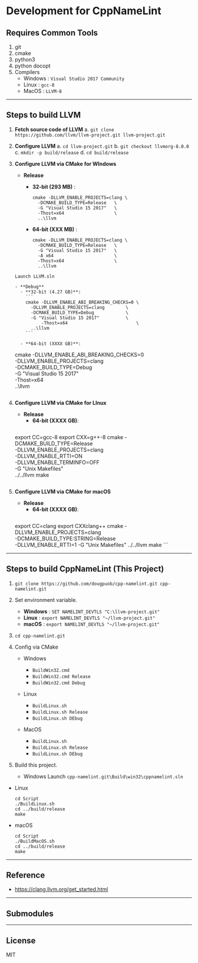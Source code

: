 # **Development for CppNameLint**

## **Requires Common Tools**
  1. git
  2. cmake
  3. python3
  4. python docopt
  5. Compilers
      - Windows : `Visual Studio 2017 Community`
      - Linux : `gcc-8`
      - MacOS : `LLVM-8`

----------

## **Steps to build LLVM**
1. **Fetch source code of LLVM**
   a. `git clone https://github.com/llvm/llvm-project.git llvm-project.git`
   
1. **Configure LLVM**
   a. `cd llvm-project.git`
   b. `git checkout llvmorg-8.0.0`
   c. `mkdir -p build/release`
   d. `cd build/release`
   
1. **Configure LLVM via CMake for WIndows**
   - **Release**
     - **32-bit (293 MB)** :
       ```
       cmake -DLLVM_ENABLE_PROJECTS=clang \
	     -DCMAKE_BUILD_TYPE=Release   \
	     -G "Visual Studio 15 2017"   \
	     -Thost=x64                   \
	     ..\llvm
	    ```
		
     - **64-bit (XXX MB)** :
       ```
       cmake -DLLVM_ENABLE_PROJECTS=clang \
	     -DCMAKE_BUILD_TYPE=Release   \
	     -G "Visual Studio 15 2017"   \
	     -A x64                       \
	     -Thost=x64                   \
	     ..\llvm
	```
	Launch LLVM.sln
		
    - **Debug**
      - **32-bit (4.27 GB)**:
        ```
        cmake -DLLVM_ENABLE_ABI_BREAKING_CHECKS=0 \
	      -DLLVM_ENABLE_PROJECTS=clang        \
	      -DCMAKE_BUILD_TYPE=Debug            \
	      -G "Visual Studio 15 2017"          \
              -Thost=x64                          \
	      ..\llvm
        ```
		
      - **64-bit (XXXX GB)**:
	```
	cmake -DLLVM_ENABLE_ABI_BREAKING_CHECKS=0 \
	      -DLLVM_ENABLE_PROJECTS=clang        \
	      -DCMAKE_BUILD_TYPE=Debug            \
	      -G "Visual Studio 15 2017"          \
	      -Thost=x64                          \
	      ..\llvm
	```

1. **Configure LLVM via CMake for LInux**
   - **Release**
     - **64-bit (XXXX GB)**:
       ```
	export CC=gcc-8
	export CXX=g++-8
	cmake -DCMAKE_BUILD_TYPE=Release   \
	      -DLLVM_ENABLE_PROJECTS=clang \
	      -DLLVM_ENABLE_RTTI=ON        \
	      -DLLVM_ENABLE_TERMINFO=OFF   \
	      -G "Unix Makefiles"          \
	      ../../llvm
	make
	```
	
1. **Configure LLVM via CMake for macOS**
   - **Release**
     - **64-bit (XXXX GB)**:
       ```
	export CC=clang
	export CXXclang++
	cmake -DLLVM_ENABLE_PROJECTS=clang \
	      -DCMAKE_BUILD_TYPE:STRING=Release \
	      -DLLVM_ENABLE_RTTI=1 -G "Unix Makefiles" ../../llvm
	      make
		```

----------

## **Steps to build CppNameLint (This Project)**
1. `git clone https://github.com/dougpuob/cpp-namelint.git cpp-namelint.git`
1. Set environment variable.
   - **Windows** : `SET NAMELINT_DEVTLS "C:\llvm-project.git"`
   - **Linux**       : `export NAMELINT_DEVTLS "~/llvm-project.git"`
   - **macOS**    : `export NAMELINT_DEVTLS "~/llvm-project.git"`
1. `cd cpp-namelint.git`
1. Config via CMake
   - Windows
     - `BuildWin32.cmd`
     - `BuildWin32.cmd Release`
     - `BuildWin32.cmd Debug`

   - Linux
     - `BuildLinux.sh`
	 - `BuildLinux.sh Release`
	 - `BuildLinux.sh DEbug`

   - MacOS
     - `BuildLinux.sh`
	 - `BuildLinux.sh Release`
	 - `BuildLinux.sh DEbug`

1. Build this project.
   - Windows
    Launch `cpp-namelint.git\Build\win32\cppnamelint.sln`
	
  - Linux
    ```
	cd Script
	./BuildLinux.sh
	cd ../build/release
	make
	```
	
  - macOS
    ```
	cd Script
	./BuildMacOS.sh
	cd ../build/release
	make
	```

----------

## Reference
- https://clang.llvm.org/get_started.html

----------

## Submodules

----------

## License
MIT
